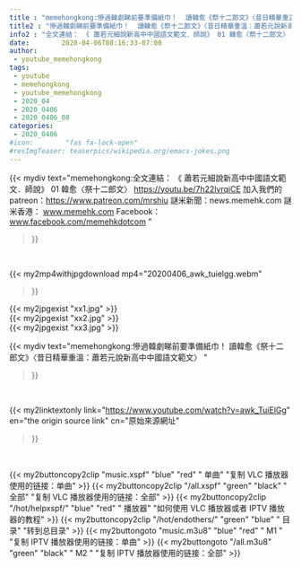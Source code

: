 ```yaml
---
title : "memehongkong:慘過韓劇睇前要準備紙巾！  讀韓愈《祭十二郎文》〈昔日精華重溫：蕭若元說新高中中國語文範文〉 "
title2 : "慘過韓劇睇前要準備紙巾！  讀韓愈《祭十二郎文》〈昔日精華重溫：蕭若元說新高中中國語文範文〉 "
info2 : "全文連結： 《 蕭若元細說新高中中國語文範文．師說》 01 韓愈〈祭十二郎文〉 https://youtu.be/7h22lvrqiCE  加入我們的patreon：https://www.patreon.com/mrshiu 謎米新聞：news.memehk.com 謎米香港： www.memehk.com Facebook：www.facebook.com/memehkdotcom "
date:        2020-04-06T08:16:33-07:00
author:
 - youtube_memehongkong
tags:
 - youtube
 - memehongkong
 - youtube_memehongkong
 - 2020_04
 - 2020_0406
 - 2020_0406_08
categories:
 - 2020_0406
#icon:        "fas fa-lock-open"
#resImgTeaser: teaserpics/wikipedia.org/emacs-jokes.png
---
```


{{< mydiv text="memehongkong:全文連結： 《 蕭若元細說新高中中國語文範文．師說》 01 韓愈〈祭十二郎文〉 https://youtu.be/7h22lvrqiCE  加入我們的patreon：https://www.patreon.com/mrshiu 謎米新聞：news.memehk.com 謎米香港： www.memehk.com Facebook：www.facebook.com/memehkdotcom "
>}}
<br>


{{< my2mp4withjpgdownload mp4="20200406_awk_tuielgg.webm"
>}}

{{< my2jpgexist "xx1.jpg" >}}<br>
{{< my2jpgexist "xx2.jpg" >}}<br>
{{< my2jpgexist "xx3.jpg" >}}<br>



{{< mydiv text="memehongkong:慘過韓劇睇前要準備紙巾！  讀韓愈《祭十二郎文》〈昔日精華重溫：蕭若元說新高中中國語文範文〉 "
>}}
<br>

{{< my2linktextonly link="https://www.youtube.com/watch?v=awk_TuiElGg"
en="the origin source link" cn="原始來源網址"
>}}


<br>

{{< my2buttoncopy2clip "music.xspf"        "blue"   "red"    " 单曲"  "复制 VLC 播放器使用的链接：单曲" >}} {{< my2buttoncopy2clip "/all.xspf"         "green"  "black"  " 全部"  "复制 VLC 播放器使用的链接：全部" >}} {{< my2buttoncopy2clip "/hot/helpxspf/"    "blue"   "red"    " 播放器" "如何使用 VLC 播放器或者 IPTV 播放器的教程" >}} {{< my2buttoncopy2clip "/hot/endothers/"   "green"  "blue"   " 目录" "转到总目录" >}} {{< my2buttongoto      "music.m3u8"        "blue"   "red"    " M1 "    "复制 IPTV 播放器使用的链接：单曲" >}} {{< my2buttongoto      "/all.m3u8"         "green"  "black"  " M2 "    "复制 IPTV 播放器使用的链接：全部" >}} 
